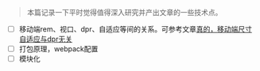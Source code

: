 > 本篇记录一下平时觉得值得深入研究并产出文章的一些技术点。

- [ ] 移动端rem、视口、dpr、自适应等间的关系。可参考文章[真的，移动端尺寸自适应与dpr无关](https://juejin.im/post/5b346e8f5188251e1d39bd09?utm_medium=fe&utm_source=weixinqun)
- [ ] 打包原理，webpack配置
- [ ] 模块化